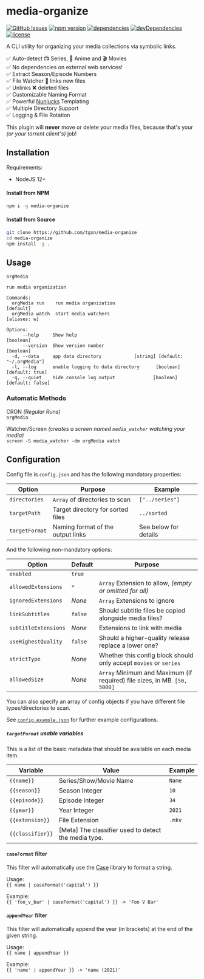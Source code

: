 # media-organize

[![GitHub Issues](https://img.shields.io/github/issues/tgxn/media-organize.svg)](https://github.com/tgxn/media-organize/issues)
[![npm version](https://img.shields.io/npm/v/media-organize.svg)](https://www.npmjs.com/package/media-organize)
[![dependencies](https://img.shields.io/david/tgxn/media-organize.svg)](https://david-dm.org/tgxn/media-organize)
[![devDependencies](https://img.shields.io/david/dev/tgxn/media-organize.svg)](https://david-dm.org/bevry/media-organize#info=devDependencies)
[![license](https://img.shields.io/github/license/tgxn/media-organize.svg)](https://github.com/tgxn/media-organize/LICENSE)

A CLI utility for organizing your media collections via symbolic links.

✅ Auto-detect 📺 Series, 🐙 Anime and 🎬 Movies  
✅ No dependencies on external web services!  
✅ Extract Season/Episode Numbers  
✅ File Watcher 👀 links new files  
✅ Unlinks ❌ deleted files  
✅ Customizable Naming Format  
✅ Powerful [Nunjucks](https://github.com/mozilla/nunjucks) Templating  
✅ Multiple Directory Support  
✅ Logging & File Rotation

This plugin will **never** move or delete your media files, because that's your _(or your torrent client's)_ job!

## Installation

Requirements:

-   NodeJS 12+

#### Install from NPM

```bash
npm i -g media-organize
```

#### Install from Source

```bash
git clone https://github.com/tgxn/media-organize
cd media-organize
npm install -g .
```

## Usage

```
orgMedia

run media organization

Commands:
  orgMedia run    run media organization                               [default]
  orgMedia watch  start media watchers                              [aliases: w]

Options:
      --help     Show help                                             [boolean]
      --version  Show version number                                   [boolean]
  -d, --data     app data directory            [string] [default: "~/.orgMedia"]
  -l, --log      enable logging to data directory      [boolean] [default: true]
  -q, --quiet    hide console log output              [boolean] [default: false]
```

### Automatic Methods

CRON _(Regular Runs)_  
`orgMedia`

Watcher/Screen _(creates a screen named `media_watcher` watching your media)_  
`screen -S media_watcher -dm orgMedia watch`

## Configuration

Config file is `config.json` and has the following mandatory properties:

| Option         | Purpose                           | Example               |
| -------------- | --------------------------------- | --------------------- |
| `directories`  | `Array` of directories to scan    | `["../series"]`       |
| `targetPath`   | Target directory for sorted files | `../sorted`           |
| `targetFormat` | Naming format of the output links | See below for details |

And the following non-mandatory options:

| Option               | Default | Purpose                                                                   |
| -------------------- | ------- | ------------------------------------------------------------------------- |
| `enabled`            | `true`  |                                                                           |
| `allowedExtensions`  | `*`     | `Array` Extension to allow, _(empty or omitted for all)_                  |
| `ignoredExtensions`  | _None_  | `Array` Extensions to ignore                                              |
| `linkSubtitles`      | `false` | Should subtitle files be copied alongside media files?                    |
| `subtitleExtensions` | _None_  | Extensions to link with media                                             |
| `useHighestQuality`  | `false` | Should a higher-quality release replace a lower one?                      |
| `strictType`         | _None_  | Whether this config block should only accept `movies` or `series`         |
| `allowedSize`        | _None_  | `Array` Minimum and Maximum (if required) file sizes, in MB. `[50, 5000]` |

You can also specify an array of config objects if you have different file types/directories to scan.

See [`config.example.json`](https://github.com/tgxn/media-organize/blob/master/config.example.json) for further example configurations.

##### `targetFormat` usable variables

This is a list of the basic metadata that should be available on each media item.

| Variable         | Value                                                | Example |
| ---------------- | ---------------------------------------------------- | ------- |
| `{{name}}`       | Series/Show/Movie Name                               | `Name`  |
| `{{season}}`     | Season Integer                                       | `10`    |
| `{{episode}}`    | Episode Integer                                      | `34`    |
| `{{year}}`       | Year Integer                                         | `2021`  |
| `{{extension}}`  | File Extension                                       | `.mkv`  |
| `{{classifier}}` | [Meta] The classifier used to detect the media type. |         |

#### `caseFormat` filter

This filter will automatically use the [Case](https://github.com/nbubna/Case) library to format a string.

Usage:  
`{{ name | caseFormat('capital') }}`

Example:  
`{{ 'foo_v_bar' | caseFormat('capital') }} -> 'Foo V Bar'`

#### `appendYear` filter

This filter will automatically append the year (in brackets) at the end of the given string.

Usage:  
`{{ name | appendYear }}`

Example:  
`{{ 'name' | appendYear }} -> 'name (2021)'`
